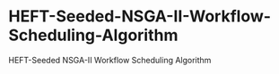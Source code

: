 # HEFT-Seeded-NSGA-II-Workflow-Scheduling-Algorithm
HEFT-Seeded NSGA-II Workflow Scheduling Algorithm

